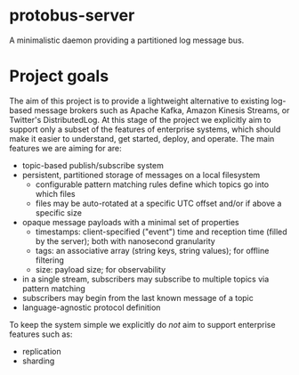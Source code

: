 # protobus-server

A minimalistic daemon providing a partitioned log message bus.

# Project goals

The aim of this project is to provide a lightweight alternative to existing log-based message brokers such as Apache Kafka, Amazon Kinesis Streams, or Twitter's DistributedLog. At this stage of the project we explicitly aim to support only a subset of the features of enterprise systems, which should make it easier to understand, get started, deploy, and operate. The main features we are aiming for are:

- topic-based publish/subscribe system
- persistent, partitioned storage of messages on a local filesystem
  - configurable pattern matching rules define which topics go into which files
  - files may be auto-rotated at a specific UTC offset and/or if above a specific size
- opaque message payloads with a minimal set of properties
  - timestamps: client-specified ("event") time and reception time (filled by the server); both with nanosecond granularity
  - tags: an associative array (string keys, string values); for offline filtering
  - size: payload size; for observability
- in a single stream, subscribers may subscribe to multiple topics via pattern matching
- subscribers may begin from the last known message of a topic
- language-agnostic protocol definition

To keep the system simple we explicitly do *not* aim to support enterprise features such as:

- replication
- sharding
